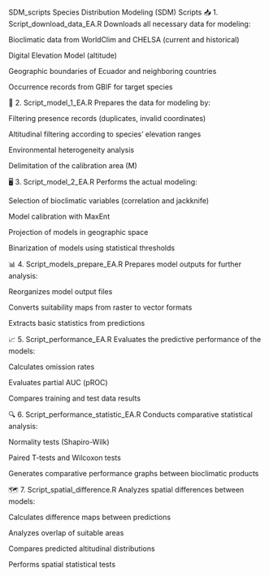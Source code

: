 SDM_scripts
Species Distribution Modeling (SDM) Scripts
📥 1. Script_download_data_EA.R
Downloads all necessary data for modeling:

Bioclimatic data from WorldClim and CHELSA (current and historical)

Digital Elevation Model (altitude)

Geographic boundaries of Ecuador and neighboring countries

Occurrence records from GBIF for target species

🧹 2. Script_model_1_EA.R
Prepares the data for modeling by:

Filtering presence records (duplicates, invalid coordinates)

Altitudinal filtering according to species’ elevation ranges

Environmental heterogeneity analysis

Delimitation of the calibration area (M)

🖥️ 3. Script_model_2_EA.R
Performs the actual modeling:

Selection of bioclimatic variables (correlation and jackknife)

Model calibration with MaxEnt

Projection of models in geographic space

Binarization of models using statistical thresholds

📊 4. Script_models_prepare_EA.R
Prepares model outputs for further analysis:

Reorganizes model output files

Converts suitability maps from raster to vector formats

Extracts basic statistics from predictions

📈 5. Script_performance_EA.R
Evaluates the predictive performance of the models:

Calculates omission rates

Evaluates partial AUC (pROC)

Compares training and test data results

🔍 6. Script_performance_statistic_EA.R
Conducts comparative statistical analysis:

Normality tests (Shapiro-Wilk)

Paired T-tests and Wilcoxon tests

Generates comparative performance graphs between bioclimatic products

🗺️ 7. Script_spatial_difference.R
Analyzes spatial differences between models:

Calculates difference maps between predictions

Analyzes overlap of suitable areas

Compares predicted altitudinal distributions

Performs spatial statistical tests
